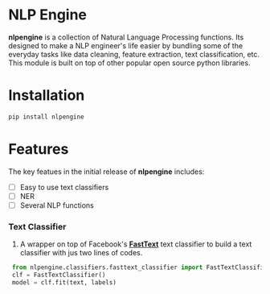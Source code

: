 # NLP Engine

**nlpengine** is a collection of Natural Language Processing functions. Its designed to make a NLP engineer's life easier by bundling some of the everyday tasks like data cleaning, feature extraction, text classification, etc. This module is built on top of other popular open source python libraries.

# Installation

```python
pip install nlpengine
```

# Features

 The key featues in the initial release of **nlpengine** includes:
 

 - [ ] Easy to use text classifiers
 - [ ] NER
 - [ ] Several NLP functions 

### Text Classifier

 1. A wrapper on top of Facebook's **[FastText](https://github.com/facebookresearch/fastText)** text classifier to build a text classifier with jus two lines of codes.
	 
   ```python
    from nlpengine.classifiers.fasttext_classifier import FastTextClassifier
    clf = FastTextClassifier()
    model = clf.fit(text, labels)
